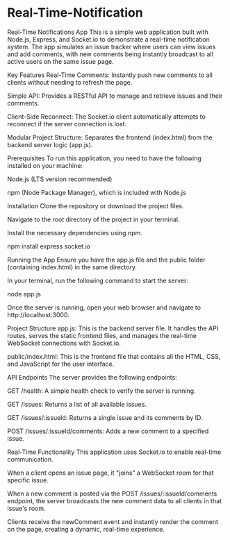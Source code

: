 # Real-Time-Notification

Real-Time Notifications App
This is a simple web application built with Node.js, Express, and Socket.io to demonstrate a real-time notification system. The app simulates an issue tracker where users can view issues and add comments, with new comments being instantly broadcast to all active users on the same issue page.

Key Features
Real-Time Comments: Instantly push new comments to all clients without needing to refresh the page.

Simple API: Provides a RESTful API to manage and retrieve issues and their comments.

Client-Side Reconnect: The Socket.io client automatically attempts to reconnect if the server connection is lost.

Modular Project Structure: Separates the frontend (index.html) from the backend server logic (app.js).

Prerequisites
To run this application, you need to have the following installed on your machine:

Node.js (LTS version recommended)

npm (Node Package Manager), which is included with Node.js

Installation
Clone the repository or download the project files.

Navigate to the root directory of the project in your terminal.

Install the necessary dependencies using npm.

npm install express socket.io

Running the App
Ensure you have the app.js file and the public folder (containing index.html) in the same directory.

In your terminal, run the following command to start the server:

node app.js

Once the server is running, open your web browser and navigate to http://localhost:3000.

Project Structure
app.js: This is the backend server file. It handles the API routes, serves the static frontend files, and manages the real-time WebSocket connections with Socket.io.

public/index.html: This is the frontend file that contains all the HTML, CSS, and JavaScript for the user interface.

API Endpoints
The server provides the following endpoints:

GET /health: A simple health check to verify the server is running.

GET /issues: Returns a list of all available issues.

GET /issues/:issueId: Returns a single issue and its comments by ID.

POST /issues/:issueId/comments: Adds a new comment to a specified issue.

Real-Time Functionality
This application uses Socket.io to enable real-time communication.

When a client opens an issue page, it "joins" a WebSocket room for that specific issue.

When a new comment is posted via the POST /issues/:issueId/comments endpoint, the server broadcasts the new comment data to all clients in that issue's room.

Clients receive the newComment event and instantly render the comment on the page, creating a dynamic, real-time experience.
